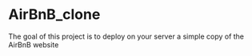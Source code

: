 # AirBnB_clone
The goal of this project is to deploy on your server a simple copy of the AirBnB website
